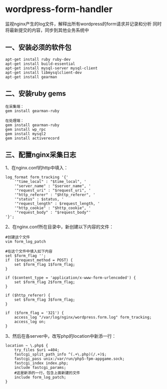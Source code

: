wordpress-form-handler
======================

监视nginx产生的log文件，解释出所有wordpress的form请求并记录和分析
同时将最新提交的内容，同步到其他业务系统中

一、安装必须的软件包
-----------------------------

	apt-get install ruby ruby-dev
	apt-get install build-essential
	apt-get install mysql-server mysql-client
	apt-get install libmysqlclient-dev
	apt-get install gearman


二、安装ruby gems
----------------------------

	在采集端：
	gem install gearman-ruby

	在处理端：
	gem install gearman-ruby
	gem install wp_rpc
	gem install mysql2
	gem install activerecord

三、配置nginx采集日志
----------------------------

1、在nginx.conf的http中填入：

	log_format form_tracking '{'
		'"time_local" : "$time_local", '
		'"server_name" : "$server_name", '
		'"request_uri" : "$request_uri", '
		'"http_referer" : "$http_referer", '
		'"status" : $status, '
		'"request_length" : $request_length, '
		'"http_cookie" : "$http_cookie", '
		'"request_body" : "$request_body"'
	'}';

2、在nginx.conf所在目录中，新创建以下内容的文件：

	#创建这个文件
	vim form_log_patch

	#在这个文件中填入如下内容
	set $form_flag '';
	if  ($request_method = POST) {
		set $form_flag 1$form_flag;
	}

	if ($content_type = 'application/x-www-form-urlencoded') {
		set $form_flag 2$form_flag;
	}

	if ($http_referer) {
		set $form_flag 3$form_flag;
	}

	if  ($form_flag = '321') {
		access_log "/var/log/nginx/wordpress.form.log" form_tracking;
		access_log on;
	}


3、然后在各server中，改写php的location中新添一行：

	location ~ \.php$ {
		try_files $uri =404;
		fastcgi_split_path_info ^(.+\.php)(/.+)$;
		fastcgi_pass unix:/var/run/php5-fpm-appgame.sock;
		fastcgi_index index.php;
		include fastcgi_params;
		#这是新添的一行，包含上面新建的文件
		include form_log_patch;
	}

